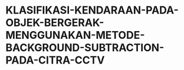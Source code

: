 # KLASIFIKASI-KENDARAAN-PADA-OBJEK-BERGERAK-MENGGUNAKAN-METODE-BACKGROUND-SUBTRACTION-PADA-CITRA-CCTV